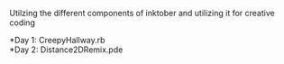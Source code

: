 Utilzing the different components of inktober and utilizing it for creative coding

*Day 1: CreepyHallway.rb	
*Day 2: Distance2DRemix.pde
